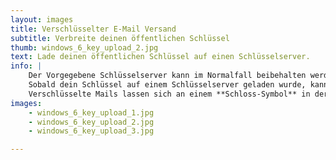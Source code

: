 ```yaml
---
layout: images
title: Verschlüsselter E-Mail Versand
subtitle: Verbreite deinen öffentlichen Schlüssel
thumb: windows_6_key_upload_2.jpg
text: Lade deinen öffentlichen Schlüssel auf einen Schlüsselserver.
info: |
    Der Vorgegebene Schlüsselserver kann im Normalfall beibehalten werden.  
    Sobald dein Schlüssel auf einem Schlüsselserver geladen wurde, kann jeder, der deine SchlüsselID (wird automatisch an unterschriebene E-Mails gehängt) besitzt, deinen Schlüssel importieren und dir verschlüsselte E-Mails schicken.  
    Verschlüsselte Mails lassen sich an einem **Schloss-Symbol** in der oberen rechten Ecke der Mail erkennen.
images:
    - windows_6_key_upload_1.jpg
    - windows_6_key_upload_2.jpg
    - windows_6_key_upload_3.jpg

---
```

